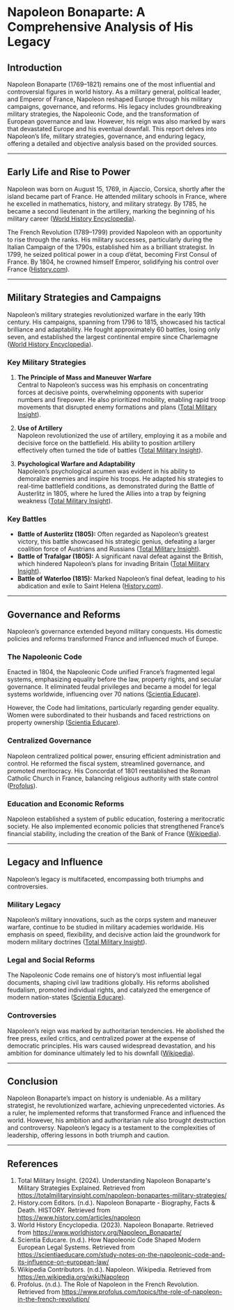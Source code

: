 # Napoleon Bonaparte: A Comprehensive Analysis of His Legacy

## Introduction

Napoleon Bonaparte (1769–1821) remains one of the most influential and controversial figures in world history. As a military general, political leader, and Emperor of France, Napoleon reshaped Europe through his military campaigns, governance, and reforms. His legacy includes groundbreaking military strategies, the Napoleonic Code, and the transformation of European governance and law. However, his reign was also marked by wars that devastated Europe and his eventual downfall. This report delves into Napoleon’s life, military strategies, governance, and enduring legacy, offering a detailed and objective analysis based on the provided sources.

---

## Early Life and Rise to Power

Napoleon was born on August 15, 1769, in Ajaccio, Corsica, shortly after the island became part of France. He attended military schools in France, where he excelled in mathematics, history, and military strategy. By 1785, he became a second lieutenant in the artillery, marking the beginning of his military career ([World History Encyclopedia](https://www.worldhistory.org/Napoleon_Bonaparte/)).

The French Revolution (1789–1799) provided Napoleon with an opportunity to rise through the ranks. His military successes, particularly during the Italian Campaign of the 1790s, established him as a brilliant strategist. In 1799, he seized political power in a coup d’état, becoming First Consul of France. By 1804, he crowned himself Emperor, solidifying his control over France ([History.com](https://www.history.com/articles/napoleon)).

---

## Military Strategies and Campaigns

Napoleon’s military strategies revolutionized warfare in the early 19th century. His campaigns, spanning from 1796 to 1815, showcased his tactical brilliance and adaptability. He fought approximately 60 battles, losing only seven, and established the largest continental empire since Charlemagne ([World History Encyclopedia](https://www.worldhistory.org/Napoleon_Bonaparte/)).

### Key Military Strategies

1. **The Principle of Mass and Maneuver Warfare**  
   Central to Napoleon’s success was his emphasis on concentrating forces at decisive points, overwhelming opponents with superior numbers and firepower. He also prioritized mobility, enabling rapid troop movements that disrupted enemy formations and plans ([Total Military Insight](https://totalmilitaryinsight.com/napoleon-bonapartes-military-strategies/)).

2. **Use of Artillery**  
   Napoleon revolutionized the use of artillery, employing it as a mobile and decisive force on the battlefield. His ability to position artillery effectively often turned the tide of battles ([Total Military Insight](https://totalmilitaryinsight.com/napoleon-bonapartes-military-strategies/)).

3. **Psychological Warfare and Adaptability**  
   Napoleon’s psychological acumen was evident in his ability to demoralize enemies and inspire his troops. He adapted his strategies to real-time battlefield conditions, as demonstrated during the Battle of Austerlitz in 1805, where he lured the Allies into a trap by feigning weakness ([Total Military Insight](https://totalmilitaryinsight.com/napoleon-bonapartes-military-strategies/)).

### Key Battles

- **Battle of Austerlitz (1805):** Often regarded as Napoleon’s greatest victory, this battle showcased his strategic genius, defeating a larger coalition force of Austrians and Russians ([Total Military Insight](https://totalmilitaryinsight.com/napoleon-bonapartes-military-strategies/)).
- **Battle of Trafalgar (1805):** A significant naval defeat against the British, which hindered Napoleon’s plans for invading Britain ([Total Military Insight](https://totalmilitaryinsight.com/napoleon-bonapartes-military-strategies/)).
- **Battle of Waterloo (1815):** Marked Napoleon’s final defeat, leading to his abdication and exile to Saint Helena ([History.com](https://www.history.com/articles/napoleon)).

---

## Governance and Reforms

Napoleon’s governance extended beyond military conquests. His domestic policies and reforms transformed France and influenced much of Europe.

### The Napoleonic Code

Enacted in 1804, the Napoleonic Code unified France’s fragmented legal systems, emphasizing equality before the law, property rights, and secular governance. It eliminated feudal privileges and became a model for legal systems worldwide, influencing over 70 nations ([Scientia Educare](https://scientiaeducare.com/study-notes-on-the-napoleonic-code-and-its-influence-on-european-law/)).

However, the Code had limitations, particularly regarding gender equality. Women were subordinated to their husbands and faced restrictions on property ownership ([Scientia Educare](https://scientiaeducare.com/study-notes-on-the-napoleonic-code-and-its-influence-on-european-law/)).

### Centralized Governance

Napoleon centralized political power, ensuring efficient administration and control. He reformed the fiscal system, streamlined governance, and promoted meritocracy. His Concordat of 1801 reestablished the Roman Catholic Church in France, balancing religious authority with state control ([Profolus](https://www.profolus.com/topics/the-role-of-napoleon-in-the-french-revolution/)).

### Education and Economic Reforms

Napoleon established a system of public education, fostering a meritocratic society. He also implemented economic policies that strengthened France’s financial stability, including the creation of the Bank of France ([Wikipedia](https://en.wikipedia.org/wiki/Napoleon)).

---

## Legacy and Influence

Napoleon’s legacy is multifaceted, encompassing both triumphs and controversies.

### Military Legacy

Napoleon’s military innovations, such as the corps system and maneuver warfare, continue to be studied in military academies worldwide. His emphasis on speed, flexibility, and decisive action laid the groundwork for modern military doctrines ([Total Military Insight](https://totalmilitaryinsight.com/napoleon-bonapartes-military-strategies/)).

### Legal and Social Reforms

The Napoleonic Code remains one of history’s most influential legal documents, shaping civil law traditions globally. His reforms abolished feudalism, promoted individual rights, and catalyzed the emergence of modern nation-states ([Scientia Educare](https://scientiaeducare.com/study-notes-on-the-napoleonic-code-and-its-influence-on-european-law/)).

### Controversies

Napoleon’s reign was marked by authoritarian tendencies. He abolished the free press, exiled critics, and centralized power at the expense of democratic principles. His wars caused widespread devastation, and his ambition for dominance ultimately led to his downfall ([Wikipedia](https://en.wikipedia.org/wiki/Napoleon)).

---

## Conclusion

Napoleon Bonaparte’s impact on history is undeniable. As a military strategist, he revolutionized warfare, achieving unprecedented victories. As a ruler, he implemented reforms that transformed France and influenced the world. However, his ambition and authoritarian rule also brought destruction and controversy. Napoleon’s legacy is a testament to the complexities of leadership, offering lessons in both triumph and caution.

---

## References

1. Total Military Insight. (2024). Understanding Napoleon Bonaparte's Military Strategies Explained. Retrieved from https://totalmilitaryinsight.com/napoleon-bonapartes-military-strategies/
2. History.com Editors. (n.d.). Napoleon Bonaparte - Biography, Facts & Death. HISTORY. Retrieved from https://www.history.com/articles/napoleon
3. World History Encyclopedia. (2023). Napoleon Bonaparte. Retrieved from https://www.worldhistory.org/Napoleon_Bonaparte/
4. Scientia Educare. (n.d.). How Napoleonic Code Shaped Modern European Legal Systems. Retrieved from https://scientiaeducare.com/study-notes-on-the-napoleonic-code-and-its-influence-on-european-law/
5. Wikipedia Contributors. (n.d.). Napoleon. Wikipedia. Retrieved from https://en.wikipedia.org/wiki/Napoleon
6. Profolus. (n.d.). The Role of Napoleon in the French Revolution. Retrieved from https://www.profolus.com/topics/the-role-of-napoleon-in-the-french-revolution/